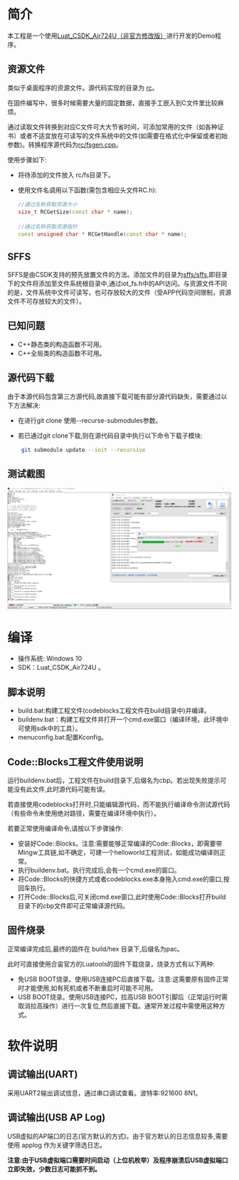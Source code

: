 # 简介

本工程是一个使用[Luat_CSDK_Air724U（非官方修改版）](https://github.com/HEYAHONG/Luat_CSDK_Air724U.git)进行开发的Demo程序。

## 资源文件

类似于桌面程序的资源文件。源代码实现的目录为 [rc](rc/)。

在固件编写中，很多时候需要大量的固定数据，直接手工嵌入到C文件里比较麻烦。

通过读取文件转换到对应C文件可大大节省时间，可添加常用的文件（如各种证书）或者不适宜放在可读写的文件系统中的文件(如需要在格式化中保留或者初始参数)。转换程序源代码为[rc/fsgen.cpp](rc/fsgen.cpp)。

使用步骤如下:

- 将待添加的文件放入 rc/fs目录下。

- 使用文件名调用以下函数(需包含相应头文件RC.h):

  ```c++
  //通过名称获取资源大小
  size_t RCGetSize(const char * name);
  
  //通过名称获取资源指针
  const unsigned char * RCGetHandle(const char * name);
  ```

## SFFS

SFFS是由CSDK支持的预先放置文件的方法。添加文件的目录为[sffs/sffs](sffs/sffs),即目录下的文件将添加至文件系统根目录中,通过iot_fs.h中的API访问。与资源文件不同的是，文件系统中文件可读写，也可存放较大的文件（受APP代码空间限制，资源文件不可存放较大的文件）。



## 已知问题

- C++静态类的构造函数不可用。
- C++全局类的构造函数不可用。

## 源代码下载

由于本源代码包含第三方源代码,故直接下载可能有部分源代码缺失，需要通过以下方法解决:

- 在进行git clone 使用--recurse-submodules参数。

- 若已通过git clone下载,则在源代码目录中执行以下命令下载子模块:

  ```bash
   git submodule update --init --recursive
  ```

## 测试截图

![Air724UDemo-1](doc/image/Air724UDemo-1.png)

# 编译

- 操作系统: Windows  10
- SDK：Luat_CSDK_Air724U 。

## 脚本说明

- build.bat:构建工程文件(codeblocks工程文件在build目录中)并编译。
- buildenv.bat：构建工程文件并打开一个cmd.exe窗口（编译环境，此环境中可使用sdk中的工具）。
- menuconfig.bat:配置Kconfig。

## Code::Blocks工程文件使用说明

运行buildenv.bat后，工程文件在build目录下,后缀名为cbp。若出现失败提示可能没有此文件,此时源代码可能有误。

若直接使用codeblocks打开时,只能编辑源代码，而不能执行编译命令测试源代码（有些命令未使用绝对路径，需要在编译环境中执行）。

若要正常使用编译命令,请按以下步骤操作:

- 安装好Code::Blocks。注意:需要能够正常编译的Code::Blocks，即需要带Mingw工具链,如不确定，可建一个helloworld工程测试，如能成功编译则正常。
- 执行buildenv.bat。执行完成后,会有一个cmd.exe的窗口。
- 将Code::Blocks的快捷方式或者codeblocks.exe本身拖入cmd.exe的窗口,按回车执行。
- 打开Code::Blocks后,可关闭cmd.exe窗口,此时使用Code::Blocks打开build目录下的cbp文件即可正常编译源代码。

## 固件烧录

正常编译完成后,最终的固件在 build/hex 目录下,后缀名为pac。

此时可直接使用合宙官方的Luatools的固件下载烧录，烧录方式有以下两种:

- 免USB BOOT烧录。使用USB连接PC后直接下载。注意:这需要原有固件正常时才能使用,如有死机或者不断重启时可能不可用。
- USB BOOT烧录。使用USB连接PC，拉高USB BOOT引脚后（正常运行时需取消拉高操作）进行一次复位,然后直接下载。通常开发过程中需使用这种方式。

# 软件说明

## 调试输出(UART)

采用UART2输出调试信息，通过串口调试查看。波特率:921600 8N1。

## 调试输出(USB AP Log)

USB虚拟的AP端口的日志(官方默认的方式)。由于官方默认的日志信息较多,需要使用 applog 作为关键字筛选日志。

**注意:由于USB虚拟端口需要时间启动（上位机枚举）及程序崩溃后USB虚拟端口立即失效，少数日志可能抓不到。**

